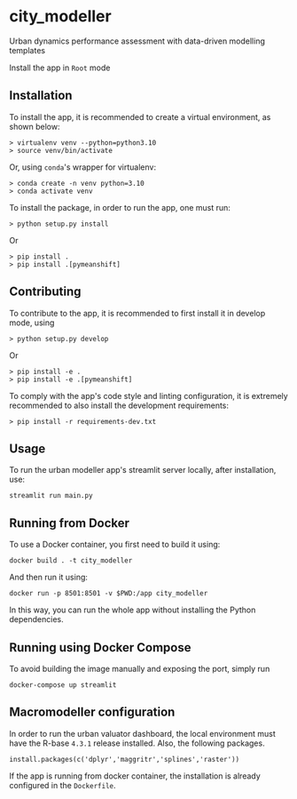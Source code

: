 # city_modeller
Urban dynamics performance assessment with data-driven modelling templates

 Install the app in `Root` mode

## Installation

To install the app, it is recommended to create a virtual environment, as shown below:

``` shell
> virtualenv venv --python=python3.10
> source venv/bin/activate
```

Or, using `conda`'s wrapper for virtualenv:

``` shell
> conda create -n venv python=3.10
> conda activate venv
```

To install the package, in order to run the app, one must run:

``` shell
> python setup.py install
```

Or

``` shell
> pip install .
> pip install .[pymeanshift]
```

## Contributing

To contribute to the app, it is recommended to first install it in develop mode, using

``` shell
> python setup.py develop
```

Or

``` shell
> pip install -e .
> pip install -e .[pymeanshift]
```

To comply with the app's code style and linting configuration, it is extremely recommended to also install the development requirements:

``` shell
> pip install -r requirements-dev.txt
```

## Usage

To run the urban modeller app's streamlit server locally, after installation, use:

``` shell
streamlit run main.py
```

## Running from Docker

To use a Docker container, you first need to build it using:

``` shell
docker build . -t city_modeller
```

And then run it using:

``` shell
docker run -p 8501:8501 -v $PWD:/app city_modeller
```

In this way, you can run the whole app without installing the Python dependencies.

## Running using Docker Compose

To avoid building the image manually and exposing the port, simply run

``` shell
docker-compose up streamlit
```

## Macromodeller configuration

In order to run the urban valuator dashboard, the local environment must have the R-base `4.3.1` release installed. 
Also, the following packages. 

``` shell
install.packages(c('dplyr','maggritr','splines','raster'))
```

If the app is running from docker container, the installation is already configured in the `Dockerfile`.